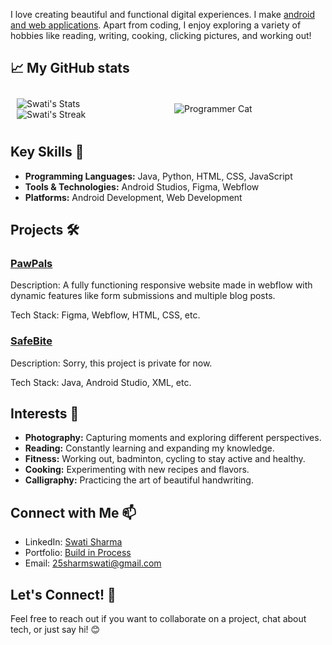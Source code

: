 I love creating beautiful and functional digital experiences. I make <u>android and web applications</u>. Apart from coding, I enjoy exploring a variety of hobbies like reading, writing, cooking, clicking pictures, and working out!

## 📈 My GitHub stats

<div style="display: flex; justify-content: space-between; align-items: center; flex-wrap: wrap;">
  <div style="flex: 1; margin: 10px;">
    <img src="https://github-readme-stats.vercel.app/api?username=swatified&theme=tokyonight&show_icons=true&hide_border=true&count_private=true" alt="Swati's Stats" style="max-width: 100%; height: auto;">
    <br>
    <img src="https://github-readme-streak-stats.herokuapp.com/?user=swatified&theme=tokyonight&hide_border=true" alt="Swati's Streak" style="max-width: 100%; height: auto;">
  </div>
  <div style="flex: 1; margin: 10px;">
    <img src="https://i.ibb.co/QfGZ1K1/I-are-programmer-I-make-computer-Beep-Boop-Beep-Beep-Boop-cute-cat-programmer-blue-Sticker-for-Sale.jpg" alt="Programmer Cat" style="max-width: 100%; height: auto;">
  </div>
</div>


## Key Skills 🔧

- **Programming Languages:** Java, Python, HTML, CSS, JavaScript
- **Tools & Technologies:** Android Studios, Figma, Webflow
- **Platforms:** Android Development, Web Development

## Projects 🛠️

### [PawPals]([link-to-another-project-repo](https://pet-adoption-project-by-swati.webflow.io/))

Description: A fully functioning responsive website made in webflow with dynamic features like form submissions and multiple blog posts.

Tech Stack: Figma, Webflow, HTML, CSS, etc.

### [SafeBite](https://github.com/codeetoadd/safebite)

Description: Sorry, this project is private for now.

Tech Stack: Java, Android Studio, XML, etc.


## Interests 🌟

- **Photography:** Capturing moments and exploring different perspectives.
- **Reading:** Constantly learning and expanding my knowledge.
- **Fitness:** Working out, badminton, cycling to stay active and healthy.
- **Cooking:** Experimenting with new recipes and flavors.
- **Calligraphy:** Practicing the art of beautiful handwriting.

## Connect with Me 📫

- LinkedIn: [Swati Sharma](https://www.linkedin.com/in/dev-swati/)
- Portfolio: [Build in Process](link-to-portfolio)
- Email: 25sharmswati@gmail.com

## Let's Connect! 🚀

Feel free to reach out if you want to collaborate on a project, chat about tech, or just say hi! 😊
